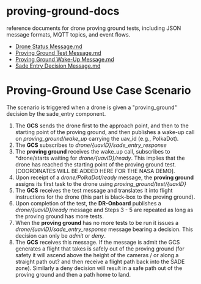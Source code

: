 # proving-ground-docs
reference documents for drone proving ground tests, including JSON message formats, MQTT topics, and event flows.

- [Drone Status Message.md](/Drone%20Status%20Message.md)
- [Proving Ground Test Message.md](Proving%20Ground%20Test%20Message.md)
- [Proving Ground Wake-Up Message.md](Proving%20Ground%20Wake-Up%20Message.md)
- [Sade Entry Decision Message.md](Sade%20Entry%20Decision%20Message.md)

# Proving-Ground Use Case Scenario
The scenario is triggered when a drone is given a "proving_ground" decision by the sade_entry component.
1. The **GCS** sends the drone first to the approach point, and then to the starting point of the proving ground, and then publishes a wake-up call on *proving_ground/wake_up* carrying the uav_id (e.g., PolkaDot).
2. The **GCS** subscribes to *drone/{uavID}/sade_entry_response* 
3. The **proving ground** receives the wake_up call, subscribes to *drone/starts waiting for *drone/{uavID}/ready*. This implies that the drone has reached the starting point of the proving ground test. [COORDINATES WILL BE ADDED HERE FOR THE NASA DEMO].
4. Upon receipt of a *drone/PolkaDot/ready* message, the **proving ground** assigns its first task to the drone using *proving_ground/test/{uavID}* 
5. The **GCS** receives the test message and translates it into flight instructions for the drone (this part is black-box to the proving ground).
6. Upon completion of the test, the **DR-Onboard** publishes a *drone/{uavID}/ready* message and  Steps 3 - 5 are repeated as long as the proving ground has more tests.
7. When the **proving ground** has no more tests to be run it issues a *drone/{uavID}/sade_entry_response* message bearing a decision. This decision can only be *admit* or *deny*.
8. The **GCS** receives this message.  If the message is admit the GCS generates a flight that takes is safely out of the proving ground (for safety it will ascend above the height of the cameras / or along a straight path out? and then receive a flight path back into the SADE zone).  Similarly a deny decision will result in a safe path out of the proving ground and then a path home to land.
